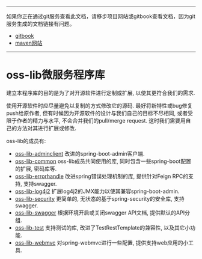
-----
如果你正在通过git服务查看此文档，请移步项目网站或gitbook查看文档，因为git服务生成的文档链接有问题。
+ [gitbook](http://mvnsite.internal/oss-develop/gitbook)
+ [maven网站](http://home1-oss.github.io/oss-lib)
-----

# oss-lib微服务程序库

建立本程序库的目的是为了对开源软件进行定制或扩展, 以使其更符合我们的需求.

使用开源软件时应尽量避免以复制的方式修改它的源码.
最好将新特性或bug修复push给原作者, 但有时候因为开源软件的设计与我们自己的目标不尽相同, 或者受限于作者的精力与水平, 
不会合并我们的pull/merge request. 这时我们需要用自己的方法对其进行扩展或修改.

oss-lib的成员有:
+ [oss-lib-adminclient](./oss-lib-adminclient/) 改进的spring-boot-admin客户端.
+ [oss-lib-common](./oss-lib-common/) oss-lib成员共同使用的库, 同时包含一些spring-boot配置的扩展, 密码库等.
+ [oss-lib-errorhandle](./oss-lib-errorhandle/) 改进spring错误处理机制的库, 提供针对Feign RPC的支持, 支持swagger.
+ [oss-lib-log4j2](./oss-lib-log4j2/) 扩展log4j2的JMX能力以使其兼容spring-boot-admin.
+ [oss-lib-security](./oss-lib-security/) 更简单的, 无状态的基于spring-security的安全库, 支持swagger.
+ [oss-lib-swagger](./oss-lib-swagger/) 根据环境开启或关闭swagger API文档, 提供默认的API分组.
+ [oss-lib-test](./oss-lib-test/) 支持测试的库, 改进了TestRestTemplate的兼容性, 以及其它小功能.
+ [oss-lib-webmvc](./oss-lib-webmvc/) 对spring-webmvc进行一些配置, 提供支持web应用的小工具.
